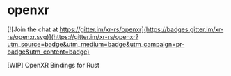 # openxr

[![Join the chat at https://gitter.im/xr-rs/openxr](https://badges.gitter.im/xr-rs/openxr.svg)](https://gitter.im/xr-rs/openxr?utm_source=badge&utm_medium=badge&utm_campaign=pr-badge&utm_content=badge)

[WIP] OpenXR Bindings for Rust
